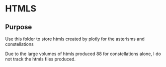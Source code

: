 # HTMLS

## Purpose

Use this folder to store htmls created by plotly for the asterisms and constellations

Due to the large volumes of htmls produced 88 for constellations alone, I do not track the htmls files produced.